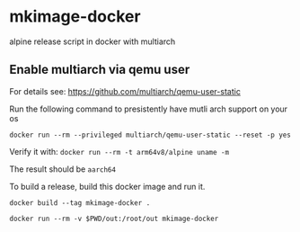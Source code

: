 # mkimage-docker

alpine release script in docker with multiarch

## Enable multiarch via qemu user

For details see: https://github.com/multiarch/qemu-user-static

Run the following command to presistently have mutli arch support on your os

`docker run --rm --privileged multiarch/qemu-user-static --reset -p yes`

Verify it with: `docker run --rm -t arm64v8/alpine uname -m`

The result should be `aarch64`

To build a release, build this docker image and run it.

`docker build --tag mkimage-docker .`

`docker run --rm -v $PWD/out:/root/out mkimage-docker`
